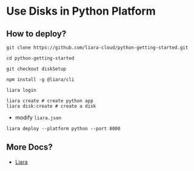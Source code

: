 # Use Disks in Python Platform
## How to deploy? 
```
git clone https://github.com/liara-cloud/python-getting-started.git
```
```
cd python-getting-started
```
```
git checkout diskSetup
```
```
npm install -g @liara/cli
```
```
liara login
```
```
liara create # create python app
liara disk:create # create a disk
```
- modify `liara.json` 
```
liara deploy --platform python --port 8000
```

## More Docs?
- [Liara](https://docs.liara.ir/paas/python/how-tos/use-disk/)
